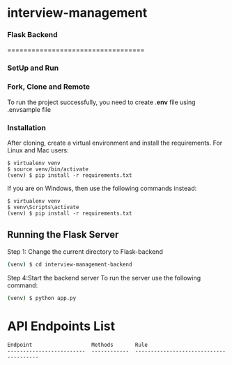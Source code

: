 # interview-management

### Flask Backend
==================================

### SetUp and Run

### Fork, Clone and Remote

To run the project successfully, you need to create .**env** file using .envsample file

### Installation

After cloning, create a virtual environment and install the requirements. For Linux and Mac users:

    $ virtualenv venv
    $ source venv/bin/activate
    (venv) $ pip install -r requirements.txt

If you are on Windows, then use the following commands instead:

    $ virtualenv venv
    $ venv\Scripts\activate
    (venv) $ pip install -r requirements.txt

## Running the Flask Server

Step 1: Change the current directory to Flask-backend
```sh
(venv) $ cd interview-management-backend
```



Step 4:Start the backend server
To run the server use the following command:
```sh
(venv) $ python app.py
```


# API Endpoints List

```
Endpoint                   Methods       Rule
-------------------------  ------------  ---------------------------------------

```


